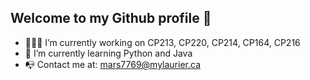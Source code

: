 ## Welcome to my Github profile 👋

- 👨🏼‍🏭 I’m currently working on CP213, CP220, CP214, CP164, CP216
- 📖 I’m currently learning Python and Java
- 📭 Contact me at: mars7769@mylaurier.ca
